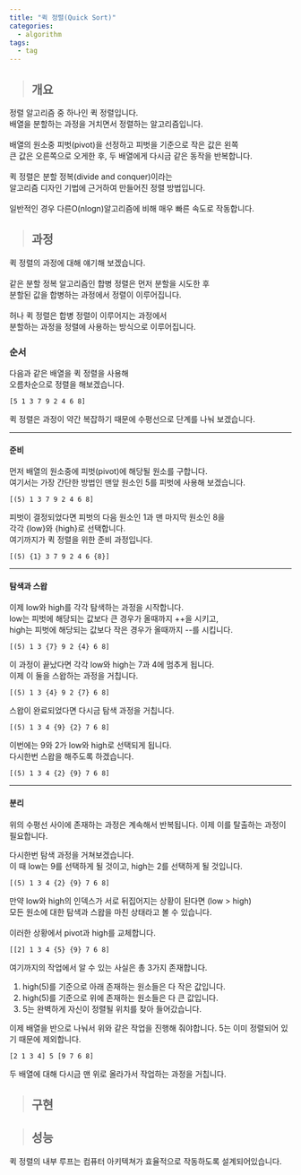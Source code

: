 ```yaml
---
title: "퀵 정렬(Quick Sort)"
categories:
  - algorithm
tags:
  - tag
---
```

> ## 개요

정렬 알고리즘 중 하나인 퀵 정렬입니다.<br>
배열을 분할하는 과정을 거치면서 정렬하는 알고리즘입니다.<br>
<br>
배열의 원소중 피벗(pivot)을 선정하고 피벗을 기준으로 작은 값은 왼쪽<br>
큰 값은 오른쪽으로 오게한 후, 두 배열에게 다시금 같은 동작을 반복합니다.<br>
<br>
퀵 정렬은 분할 정복(divide and conquer)이라는<br>
알고리즘 디자인 기법에 근거하여 만들어진 정렬 방법입니다.<br>
<br>
일반적인 경우 다른O(nlogn)알고리즘에 비해 매우 빠른 속도로 작동합니다.

> ## 과정

퀵 정렬의 과정에 대해 얘기해 보겠습니다.<br>
<br>
같은 분할 정복 알고리즘인 합병 정렬은 먼저 분할을 시도한 후<br>
분할된 값을 합병하는 과정에서 정렬이 이루어집니다.<br>
<br>
허나 퀵 정렬은 합병 정렬이 이루어지는 과정에서<br>
분할하는 과정을 정렬에 사용하는 방식으로 이루어집니다.
### 순서
다음과 같은 배열을 퀵 정렬을 사용해<br>
오름차순으로 정렬을 해보겠습니다.
```
[5 1 3 7 9 2 4 6 8]
```
퀵 정렬은 과정이 약간 복잡하기 때문에 수평선으로 단계를 나눠 보겠습니다.

---
#### 준비
먼저 배열의 원소중에 피벗(pivot)에 해당될 원소를 구합니다.<br>
여기서는 가장 간단한 방법인 맨앞 원소인 5를 피벗에 사용해 보겠습니다.
```
[(5) 1 3 7 9 2 4 6 8]
```
피벗이 결정되었다면 피벗의 다음 원소인 1과 맨 마지막 원소인 8을<br>
각각 {low}와 {high}로 선택합니다.<br>
여기까지가 퀵 정렬을 위한 준비 과정입니다.
```
[(5) {1} 3 7 9 2 4 6 {8}]
```

---
#### 탐색과 스왑
이제 low와 high를 각각 탐색하는 과정을 시작합니다.<br>
low는 피벗에 해당되는 값보다 큰 경우가 올때까지 ++을 시키고,<br>
high는 피벗에 해당되는 값보다 작은 경우가 올때까지 --를 시킵니다.
```
[(5) 1 3 {7} 9 2 {4} 6 8]
```
이 과정이 끝났다면 각각 low와 high는 7과 4에 멈추게 됩니다.<br>
이제 이 둘을 스왑하는 과정을 거칩니다.
```
[(5) 1 3 {4} 9 2 {7} 6 8]
```
스왑이 완료되었다면 다시금 탐색 과정을 거칩니다.
```
[(5) 1 3 4 {9} {2} 7 6 8]
```
이번에는 9와 2가 low와 high로 선택되게 됩니다.<br>
다시한번 스왑을 해주도록 하겠습니다.
```
[(5) 1 3 4 {2} {9} 7 6 8]
```

---
#### 분리
위의 수평선 사이에 존재하는 과정은 계속해서 반복됩니다.
이제 이를 탈출하는 과정이 필요합니다.

다시한번 탐색 과정을 거쳐보겠습니다.<br>
이 때 low는 9를 선택하게 될 것이고, high는 2를 선택하게 될 것입니다.
```
[(5) 1 3 4 {2} {9} 7 6 8]
```
만약 low와 high의 인덱스가 서로 뒤집어지는 상황이 된다면 (low > high)<br>
모든 원소에 대한 탐색과 스왑을 마친 상태라고 볼 수 있습니다.<br>
<br>
이러한 상황에서 pivot과 high를 교체합니다.<br>
```
[[2] 1 3 4 {5} {9} 7 6 8]
```
여기까지의 작업에서 알 수 있는 사실은 총 3가지 존재합니다.
1. high(5)를 기준으로 아래 존재하는 원소들은 다 작은 값입니다.
2. high(5)를 기준으로 위에 존재하는 원소들은 다 큰 값입니다.
3. 5는 완벽하게 자신이 정렬될 위치를 찾아 들어갔습니다.

이제 배열을 반으로 나눠서 위와 같은 작업을 진행해 줘야합니다.
5는 이미 정렬되어 있기 때문에 제외합니다.
```
[2 1 3 4] 5 [9 7 6 8]
```
두 배열에 대해 다시금 맨 위로 올라가서 작업하는 과정을 거칩니다.

> ## 구현


> ## 성능

퀵 정렬의 내부 루프는 컴퓨터 아키텍쳐가 효율적으로 작동하도록 설계되어있습니다.
